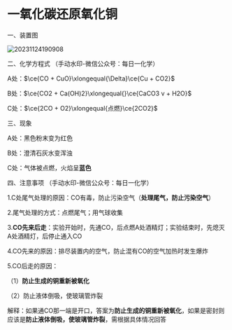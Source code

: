 # 一氧化碳还原氧化铜

一、装置图

![20231124190908](https://img.edaychem.cn//img/20231124190908.jpg)​

二、化学方程式	（手动水印-微信公众号：每日一化学）

A处：$\ce{CO + CuO}\xlongequal{\Delta}\ce{Cu + CO2}$  

B处：$\ce{CO2 + Ca(OH)2}\xlongequal{}\ce{CaCO3 v + H2O}$  

C处：$\ce{2CO + O2}\xlongequal{点燃}\ce{2CO2}$  

三、现象

A处：黑色粉末变为红色

B处：澄清石灰水变浑浊

C处：气体被点燃，火焰呈**蓝色**

四、注意事项	（手动水印-微信公众号：每日一化学）

1.C处尾气处理的原因：CO有毒，防止污染空气（**处理尾气，防止污染空气**）

2.尾气处理的方式：点燃尾气；用气球收集

3.**CO先来后走**：实验开始时，先通CO，后点燃A处酒精灯；实验结束时，先熄灭A处酒精灯，后停止通入CO

4.CO先来的原因：排尽装置内的空气，防止混有CO的空气加热时发生爆炸

5.CO后走的原因：

（1）**防止生成的铜重新被氧化**

（2）防止液体倒吸，使玻璃管炸裂

解释：如果通CO那一端是开口，答案为**防止生成的铜重新被氧化**，如果是密封则应该是**防止液体倒吸，使玻璃管炸裂**，需根据具体情况回答
